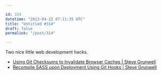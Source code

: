 ```yaml
---

id: 314
datetime: "2013-04-22 07:11:35 UTC"
title: "Untitled #314"
draft: false
permalink: "/post/314"

---
```


Two nice little web development hacks. 

 
 * [Using Git Checksums to Invalidate Browser Caches | Steve Grunwell](https://stevegrunwell.com/blog/using-git-checksums-to-invalidate-browser-caches/)
 * [Recompile SASS upon Deployment Using Git Hooks | Steve Grunwell](http://stevegrunwell.com/blog/recompile-sass-upon-deployment-using-git-hooks)



